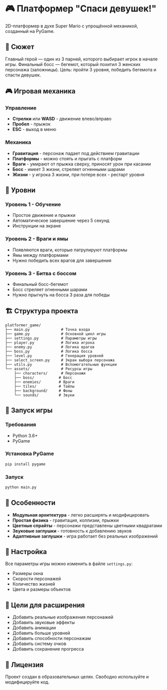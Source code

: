 # 🎮 Платформер "Спаси девушек!"

2D-платформер в духе Super Mario с упрощённой механикой, созданный на PyGame.

## 📖 Сюжет

Главный герой — один из 3 парней, которого выбирает игрок в начале игры. Финальный босс — бегемот, который похитил 3 женских персонажа (заложницы). Цель: пройти 3 уровня, победить бегемота и спасти девушек.

## 🎮 Игровая механика

### Управление
- **Стрелки** или **WASD** - движение влево/вправо
- **Пробел** - прыжок
- **ESC** - выход в меню

### Механика
- **Гравитация** - персонаж падает под действием гравитации
- **Платформы** - можно стоять и прыгать с платформ
- **Враги** - умирают от прыжка сверху, приносят урон при касании
- **Босс** - имеет 3 жизни, стреляет огненными шарами
- **Жизни** - у игрока 3 жизни, при потере всех - рестарт уровня

## 🎯 Уровни

### Уровень 1 - Обучение
- Простое движение и прыжки
- Автоматическое завершение через 5 секунд
- Инструкции на экране

### Уровень 2 - Враги и ямы
- Появляются враги, которые патрулируют платформы
- Ямы между платформами
- Нужно победить всех врагов для завершения

### Уровень 3 - Битва с боссом
- Финальный босс-бегемот
- Босс стреляет огненными шарами
- Нужно прыгнуть на босса 3 раза для победы

## 🏗️ Структура проекта

```
platformer_game/
├── main.py              # Точка входа
├── game.py              # Основной цикл игры
├── settings.py          # Параметры игры
├── player.py            # Логика игрока
├── enemy.py             # Логика врагов
├── boss.py              # Логика босса
├── level.py             # Генерация уровней
├── select_screen.py     # Экран выбора персонажа
├── utils.py             # Вспомогательные функции
└── assets/              # Ресурсы игры
    ├── characters/      # Персонажи
    ├── boss/           # Босс
    ├── enemies/        # Враги
    ├── tiles/          # Тайлы
    ├── background/     # Фоны
    └── sounds/         # Звуки
```

## 🚀 Запуск игры

### Требования
- Python 3.6+
- PyGame

### Установка PyGame
```bash
pip install pygame
```

### Запуск
```bash
python main.py
```

## 🎨 Особенности

- **Модульная архитектура** - легко расширять и модифицировать
- **Простая физика** - гравитация, коллизии, прыжки
- **Цветные спрайты** - персонажи представлены цветными квадратами
- **Звуковые заглушки** - готовность к добавлению звуков
- **Адаптивные заглушки** - игра работает без реальных изображений

## 🔧 Настройка

Все параметры игры можно изменить в файле `settings.py`:
- Размеры окна
- Скорости персонажей
- Количество жизней
- Цвета и размеры объектов

## 🎯 Цели для расширения

- Добавить реальные изображения персонажей
- Добавить звуковые эффекты
- Добавить анимации
- Добавить больше уровней
- Добавить способности персонажам
- Добавить систему очков
- Добавить сохранение прогресса

## 📝 Лицензия

Проект создан в образовательных целях. Свободно используйте и модифицируйте код. 